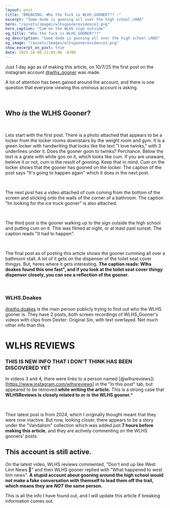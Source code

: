 ```yaml
---
layout: post
title: "BREAKING: Who the fuck is WLHS_GOONER??? 💦"
excerpt: "Some dude is gooning all over the high school LMAO"
hero: "/assets/images/wlhsgoonerevidence1.png"
hero_caption: "Cum on the WLHS sign outside"
og_title: "Who the fuck is WLHS_GOONER???"
og_description: "Some dude is gooning all over the high school LMAO"
og_image: "/assets/images/wlhsgoonerevidence1.png"
show_excerpt_on_post: true
date: 2025-10-08 21:03:00 -0700
---
```


Just 1 day ago as of making this article, on 10/7/25 the first post on the instagram account [@wlhs_gooner](https://www.instagram.com/wlhs_gooner) was made. 

A lot of attention has been gained around the account, and there is one question that everyone viewing this ominous account is asking. 

<br>

## **Who** ***is*** the WLHS Gooner?

<br>

Lets start with the first post. There is a photo attached that appears to be a locker from the locker rooms downstairs by the weight room and gym. It is a green locker with handwriting that looks like the text "I love twinks," with 3 underlines under it. Does the gooner goon to twinks? Perchance. Below the text is a grate with white goo on it, which looks like cum. If you are unaware, beleive it or not, cum is the result of gooning. Keep that in mind. Cum on the locker shows that the gooner has gooned on the locker. The caption of the post says "It's going to happen again" which it does in the next post.

<br>

The next post has a video attached of cum coming from the bottom of the screen and sticking onto the walls of the corner of a bathroom. The caption "Im looking for the ice truck gooner" is also attached.

<br>

The third post is the gooner walking up to the sign outside the high school and putting cum on it. This was filmed at night, or at least past sunset. The caption reads "It had to happen".

<br>

The final post as of posting this article shows the gooner cumming all over a bathroom stall. A lot of it gets on the dispenser of the toilet seat cover thingys. But, heres where it gets interesting. **The caption reads: Wlhs doakes found this one fast", and if you look at the toilet seat cover thingy dispenser closely, you can see a reflection of the gooner.**

<br>

### WLHS.Doakes

[@wlhs.doakes](https://www.instagram.com/wlhs.doakes) is the main person publicly trying to find out who the WLHS gooner is. They have 2 posts, both screen recordings of WLHS_Gooner's videos with clips from Dexter: Original Sin, with text overlayed. Not much other info than this


# WLHS REVIEWS
### THIS IS NEW INFO THAT I DON'T THINK HAS BEEN DISCOVERED YET

In videos 3 and 4, there were links to a person named [@wlhsreviews])[https://www.instagram.com/wlhsreviews] in the "In this post" tab, but appeared to be removed **while writing the article.** This is a strong case that **WLHSReviews is closely related to or** ***is*** **the WLHS gooner.***

<br>

Their latest post is from 2024, which I originally thought meant that they were now inactive. But now, looking closer, there appears to be a story under the "Vandalism" collection which was added just **7 hours before making this article**, and they are actively commenting on the WLHS gooners' posts.

## This account is still active.

On the latest video, WLHS reviews commented, "Don't end up like West Linn News 🙏" and then WLHS gooner replied with "What happened to west linn news". **A stupid account about gooning around the high school would not make a fake conversation with themself to lead them off the trail, which means they are** ***NOT*** **the same person.**


This is all the info I have found out, and I will update this article if breaking information comes out.

